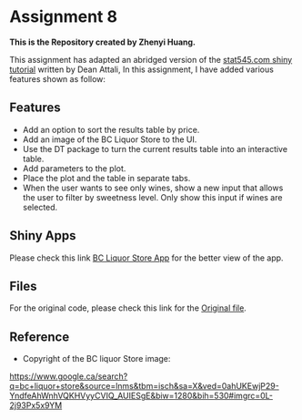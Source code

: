   Assignment 8
====================


__This is the Repository created by Zhenyi Huang.__

This assignment has adapted an abridged version of the [stat545.com shiny tutorial](http://stat545.com/shiny01_activity.html) written by Dean Attali, 
In this assignment, I have added various features shown as follow: 

## Features

* Add an option to sort the results table by price.
* Add an image of the BC Liquor Store to the UI.
* Use the DT package to turn the current results table into an interactive table.
* Add parameters to the plot.
* Place the plot and the table in separate tabs.
* When the user wants to see only wines, show a new input that allows the user to filter by sweetness level. Only show this input if wines are selected.

## Shiny Apps

Please check this link [BC Liquor Store App](https://janehuang1647.shinyapps.io/bcl_assignment8/) for the better view of the app. 

## Files

For the original code, please check this link for the [Original file](https://github.com/STAT545-UBC-students/hw08-janehuang1647/blob/master/bcl_assignment8/app.R).


## Reference
* Copyright of the BC liquor Store image: 

https://www.google.ca/search?q=bc+liquor+store&source=lnms&tbm=isch&sa=X&ved=0ahUKEwjP29-YndfeAhWnhVQKHVyyCVIQ_AUIESgE&biw=1280&bih=530#imgrc=0L-2j93Px5x9YM

